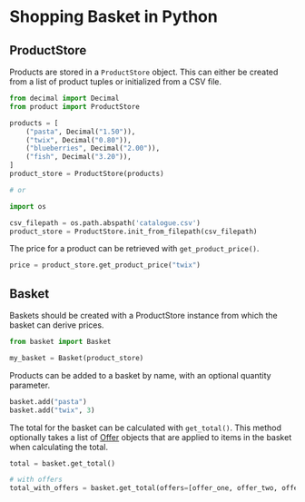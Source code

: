 Shopping Basket in Python
===

## ProductStore

Products are stored in a `ProductStore` object. This can either be created from a list of product tuples or initialized from a CSV file.

```python
from decimal import Decimal
from product import ProductStore

products = [
    ("pasta", Decimal("1.50")),
    ("twix", Decimal("0.80")),
    ("blueberries", Decimal("2.00")),
    ("fish", Decimal("3.20")),           
]
product_store = ProductStore(products)

# or

import os

csv_filepath = os.path.abspath('catalogue.csv')
product_store = ProductStore.init_from_filepath(csv_filepath)
```

The price for a product can be retrieved with `get_product_price()`.

```python
price = product_store.get_product_price("twix")
```

## Basket

Baskets should be created with a ProductStore instance from which the basket can derive prices.

```python
from basket import Basket

my_basket = Basket(product_store)
```

Products can be added to a basket by name, with an optional quantity parameter.

```python
basket.add("pasta")
basket.add("twix", 3)
```

The total for the basket can be calculated with `get_total()`. This method optionally takes a list of [Offer](#offers) objects that are applied to items in the basket when calculating the total.

```python
total = basket.get_total()

# with offers
total_with_offers = basket.get_total(offers=[offer_one, offer_two, offer_three])
```